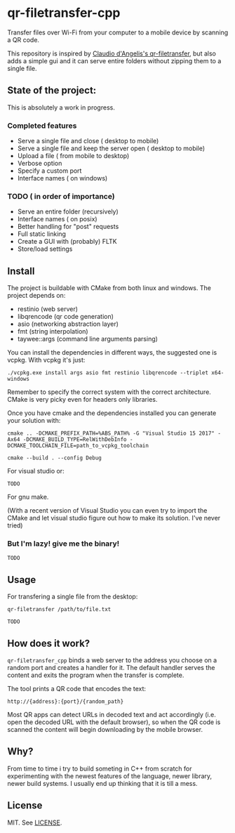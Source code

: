 # qr-filetransfer-cpp

Transfer files over Wi-Fi from your computer to a mobile device by scanning a QR code.

This repository is inspired by [Claudio d'Angelis's qr-filetransfer](https://github.com/claudiodangelis/qr-filetransfer), but also adds a simple gui and it can serve entire folders without zipping them to a single file.

## State of the project:

This is absolutely a work in progress.

### Completed features
-   Serve a single file and close ( desktop to mobile)
-   Serve a single file and keep the server open ( desktop to mobile)
-   Upload a file ( from mobile to desktop)
-   Verbose option
-   Specify a custom port   
-   Interface names ( on windows)

### TODO ( in order of importance)
-   Serve an entire folder (recursively)
-   Interface names ( on posix)
-   Better handling for "post" requests
-   Full static linking
-   Create a GUI with (probably) FLTK
-   Store/load settings


## Install

The project is buildable with CMake from both linux and windows.
The project depends on:

- restinio (web server)
- libqrencode (qr code generation)
- asio (networking abstraction layer)
- fmt (string interpolation)
- taywee::args (command line arguments parsing)

You can install the dependencies in different ways, the suggested one is vcpkg.
With vcpkg it's just:

    ./vcpkg.exe install args asio fmt restinio libqrencode --triplet x64-windows

Remember to specify the correct system with the correct architecture. CMake is very picky even for headers only libraries.

Once you have cmake and the dependencies installed you can generate your solution with:

    cmake .. -DCMAKE_PREFIX_PATH=%ABS_PATH% -G "Visual Studio 15 2017" -Ax64 -DCMAKE_BUILD_TYPE=RelWithDebInfo -DCMAKE_TOOLCHAIN_FILE=path_to_vcpkg_toolchain
    
    cmake --build . --config Debug 

For visual studio or:

    TODO

For gnu make.

(With a recent version of Visual Studio you can even try to import the CMake and let visual studio figure out how to make its solution. I've never tried)

### But I'm lazy! give me the binary!
    TODO

## Usage

For transfering a single file from the desktop:

    qr-filetransfer /path/to/file.txt

    TODO
## How does it work?

`qr-filetransfer_cpp` binds a web server to the address you choose on a random port and creates a handler for it. The default handler serves the content and exits the program when the transfer is complete.

The tool prints a QR code that encodes the text:

    http://{address}:{port}/{random_path}

Most QR apps can detect URLs in decoded text and act accordingly (i.e. open the decoded URL with the default browser), so when the QR code is scanned the content will begin downloading by the mobile browser.

## Why?

From time to time i try to build someting in C++ from scratch for experimenting with the newest features of the language, newer library, newer build systems.
I usually end up thinking that it is till a mess.

## License

MIT. See [LICENSE](LICENSE).